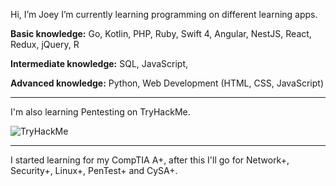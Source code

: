 Hi, I’m Joey
I’m currently learning programming on different learning apps.

<strong>Basic knowledge:</strong> 
Go, Kotlin, PHP, Ruby, Swift 4, Angular, NestJS, React, Redux, jQuery, R

<strong>Intermediate knowledge:</strong>
SQL, JavaScript,

<strong>Advanced knowledge:</strong>
Python, Web Development (HTML, CSS, JavaScript)

<hr>

I'm also learning Pentesting on TryHackMe.

<img src="https://tryhackme-badges.s3.amazonaws.com/SJ22.png" alt="TryHackMe">
  
  <hr>

I started learning for my CompTIA A+, after this I'll go for Network+, Security+, Linux+, PenTest+ and CySA+.



<!---
SJ-22-89/SJ-22-89 is a ✨ special ✨ repository because its `README.md` (this file) appears on your GitHub profile.
You can click the Preview link to take a look at your changes.
--->
